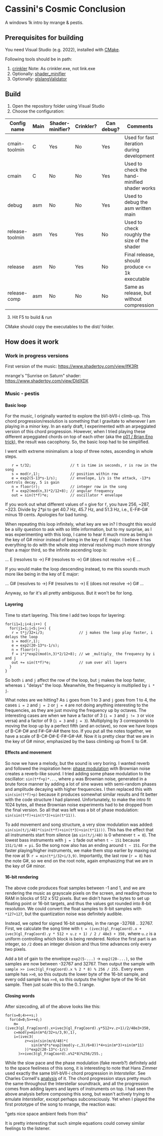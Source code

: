 # Cassini's Cosmic Conclusion

A windows 1k intro by mrange & pestis.

## Prerequisites for building

You need Visual Studio (e.g. 2022), installed with [CMake](https://cmake.org/).

Following tools should be in path:

1. [crinkler](https://github.com/runestubbe/Crinkler) Note: As crinkler.exe, not
   link.exe
2. Optionally: [shader_minifier](https://github.com/laurentlb/Shader_Minifier)
3. Optionally: [glslangValidator](https://github.com/KhronosGroup/glslang)

## Build

1. Open the repository folder using Visual Studio
2. Choose the configuration:

| Config name      | Main | Shader-minifier? | Crinkler? | Can debug? | Comments                                         |
|------------------|------|------------------|-----------|------------|--------------------------------------------------|
| cmain-toolmin    | C    | Yes              | No        | Yes        | Used for fast iteration during development       |
| cmain            | C    | No               | No        | Yes        | Used to check the hand-minified shader works     |
| debug            | asm  | No               | No        | Yes        | Used to debug the asm written main               |
| release-toolmin  | asm  | Yes              | Yes       | No         | Used to check roughly the size of the shader     |
| release          | asm  | No               | Yes       | No         | Final release, should produce <= 1k executable   |
| release-comp     | asm  | No               | No        | No         | Same as release, but without compression         |

3. Hit F5 to build & run

CMake should copy the executables to the dist/ folder.

## How does it work

### Work in progress versions

First version of the music: https://www.shadertoy.com/view/lfK3Rt

mrange's "Sunrise on Saturn" shader: https://www.shadertoy.com/view/DldXDX

### Music - pestis

#### Basic loop

For the music, I originally wanted to explore the bVI-bVII-i climb-up. This
chord progression/resolution is something that I gravitate to whenever I am
playing in a minor key. In an early draft, I experimented with an arpeggiated
version of this chord progression. However, when I tried playing these different
arpeggiated chords on top of each other (aka the  [p01 / Brian Eno
trick](https://www.youtube.com/watch?v=9eGESjbpz1A)), the result was cacophony.
So, the basic loop had to be simplified.

I went with extreme minimalism: a loop of three notes, ascending in whole steps.

```
   r = t/32;                  // t is time in seconds, r is row in the song
   s = mod(r,1);              // position within row
   e = exp2(5-13*s-1/s);      // envelope, 1/s is the attack, -13*s controls decay, 5 is gain
   n = floor(r);              // integer row in the song
   f = exp2(mod(n,3)*2/12+8); // angular frequency
   out = sin(t*f)*e;          // oscillator * envelope
```

If you work out what different values of `n` give for `f`, you have 256, ~287,
~323. Divide by 2*pi to get 40.7 Hz, 45.7 Hz, and 51.3 Hz, i.e., E-F#-G# minus
19 cents. Apologies for bad tuning.

When repeating this loop infinitely, what key are we in? I thought this would be
a silly question to ask with so little information, but to my surprise, as I was
experimenting with this loop, I came to hear it much more as being in the key of
G# minor instead of being in the key of E major. I believe it has everything to
do with the whole step interval resolving much more strongly than a major third,
so the infinite ascending loop is:

... E (resolves to ->) F# (resolves to ->) G# (does not resolve ->) E ...

If you would make the loop descending instead, to me this sounds much more like
being in the key of E major:

... G# (resolves to ->) F# (resolves to ->) E (does not resolve ->) G# ...

Anyway, so far it's all pretty ambiguous. But it won't be for long.

#### Layering

Time to start layering. This time I add two loops for layering:

```
for(i1=1;i<4;i++) {
  for(j1=1;j<5;j++) {
   r = t*j/32+i/3;                // j makes the loop play faster, i delays the loop
   s = mod(r,1);
   e = exp2(20-13*s-1/s);
   n = floor(r);
   f = i*j*exp2(mod(n,3)*2/12+8); // we _multiply_ the frequency by i and j
   out += sin(t*f)*e;             // sum over all layers
  }
}
```

So both `i` and `j` affect the row of the loop, but `j` makes the loop faster,
whereas `i` "delays" the loop. Meanwhile, the frequency is multiplied by `i *
j`.

What notes are we hitting? As `i` goes from 1 to 3 and `j` goes from 1 to 4, the
cases `i = 2` and `j = 2` or `j = 4` are not doing anything interesting to the
frequencies, as they are just moving the frequency up by octaves. The
interesting cases are when we have a factor of 3 (`i = 3` and `j != 3` or vice
versa) and a factor of 9 (`i = 3` and `j = 3`). Multiplying by 3 corresponds to
moving the loop up by a perfect fifth (and an octave), so now we have loops of
B-C#-D# and F#-G#-A# there too. If you put all the notes together, we have a
scale of B-C#-D#-E-F#-G#-A#. Now it is pretty clear that we are in the key of G#
minor, emphasized by the bass climbing up from E to G#.

#### Effects and movement

So now we have a melody, but the sound is very boring. I wanted reverb and
followed the inspiration here: [phase
modulation](https://www.shadertoy.com/view/MdjXWc) with Brownian noise creates a
reverb-like sound. I tried adding some phase modulation to the oscillator:
`sin(t*f+p)*...`, where `p` was Brownian noise, generated in a brute force
manner by adding a lot of sine waves with semi-random phases and amplitude
decaying with higher frequencies. I then replaced this with `sin(sin(t*f)+p)`
because it produces somewhat similar results and fit better with the code
structure I had planned. Unfortunately, to make the intro fit 1024 bytes, all
these Brownian noise experiments had to be dropped from the final version. So
all that was left was a bit of phase modulation:
`sin(sin(t*f)+sin(t*3)+sin(t*11))`.

To add movement and song structure, a very slow modulation was added:
`sin(sin(t/j/48)*(sin(t*f)+sin(t*3)+sin(t*11)))`. This has the effect that all
instruments start from silence (as `sin(t/j/48)` is 0 whenever `t = 0`). The
lowest bass instruments with `j = 1` fade out when `t ~ 151` because `151/1/48 =
pi`. So the song now also has an ending around `t ~ 151`. For the faster
playing/higher instruments, we make them stop earlier by maxing out the row at
9: `r = min(t*j/32+i/3,9)`. Importantly, the last row (`r = 8`) has the note G#,
so we end on the root note, again emphasizing that we are in the key of G#
minor.

#### 16-bit rendering

The above code produces float samples between -1 and 1, and we are rendering the
music as grayscale pixels on the screen, and reading those to RAM in blocks of
512 x 512 pixels. But we didn't have the bytes to set up floating point or
16-bit targets, and thus the values got rounded into 8-bit resolution. We could
convert the float samples to 8-bit samples with `*127+127`, but the quantization
noise was definitely audible.

Instead, we opted for signed 16-bit samples, in the range -32768 .. 32767.
First, we calculate the song time with `t = (ivec3(gl_FragCoord).x +
ivec3(gl_FragCoord).y * 512 + u.z + 1) / 2 / 48e3 + 350,` where `u.z` is a
uniform controlling which block is being rendered. Notice the first part is an
integer, so `/2` does an integer division and thus time advances only every two
pixels.

Add a bit of gain to the envelope `exp2(5-...)` -> `exp2(20-...)`, so the
samples are now between -32767 and 32767. Then output the sample with
`sample >> ivec3(gl_FragCoord).x % 2 * 8) % 256 / 255.` Every even sample has
`>>0`, so this outputs the lower byte of the 16-bit sample, and every odd sample
 has `>>8`, so this outputs the higher byte of the 16-bit sample. Then just
scale this to the 0..1 range.

#### Closing words

After sizecoding, all of the above looks like this:

```
for(s=0;4>++s;)
  for(d=0;5>++d;)
    m=(ivec3(gl_FragCoord).x+ivec3(gl_FragCoord).y*512+v.z+1)/2/48e3+350,
    c=mod(y=min(m*d/32+s/3,9),1),
    i=(ivec3(
         z+=sin(sin(m/d/48)*(
            sin(m*d*s*exp2(mod(y-c,3)/6+8))*4+sin(m*3)+sin(m*11)
         ))*exp2(20-13*c-1/c)
      )>>ivec3(gl_FragCoord).x%2*8)%256/255.;
```

While the slow pace and the phase modulation (fake reverb?) definitely add to
the space feeliness of this song, it is interesting to note that Hans Zimmer
used exactly the same bVI-bVII-i chord progression in *Interstellar*. See
Charles Cornell's [analysis](https://www.youtube.com/watch?v=6AI6PG7oj7E) of it.
The chord progression stays pretty much the same throughout the Interstellar
soundtrack, and all the progression comes from adding layers and layers of
instruments on top. I had seen the above analysis before composing this song,
but wasn't actively trying to emulate *Interstellar*, except perhaps
subconsciously. Yet when I played the first prototype of the song to mrange, the
reaction was:

"gets nice space ambient feels from this"

It is pretty interesting that such simple equations could convey similar
feelings to the listener.